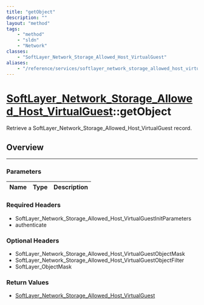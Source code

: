 ```yaml
---
title: "getObject"
description: ""
layout: "method"
tags:
    - "method"
    - "sldn"
    - "Network"
classes:
    - "SoftLayer_Network_Storage_Allowed_Host_VirtualGuest"
aliases:
    - "/reference/services/softlayer_network_storage_allowed_host_virtualguest/getObject"
---
```

# [SoftLayer_Network_Storage_Allowed_Host_VirtualGuest](/reference/services/SoftLayer_Network_Storage_Allowed_Host_VirtualGuest)::getObject


Retrieve a SoftLayer_Network_Storage_Allowed_Host_VirtualGuest record.


## Overview 


-----

### Parameters 
|Name | Type | Description |
| --- | --- | --- |


### Required Headers
* SoftLayer_Network_Storage_Allowed_Host_VirtualGuestInitParameters
* authenticate


### Optional Headers
* SoftLayer_Network_Storage_Allowed_Host_VirtualGuestObjectMask
* SoftLayer_Network_Storage_Allowed_Host_VirtualGuestObjectFilter
* SoftLayer_ObjectMask

### Return Values
* <a href='/reference/datatypes/SoftLayer_Network_Storage_Allowed_Host_VirtualGuest'>SoftLayer_Network_Storage_Allowed_Host_VirtualGuest </a>




